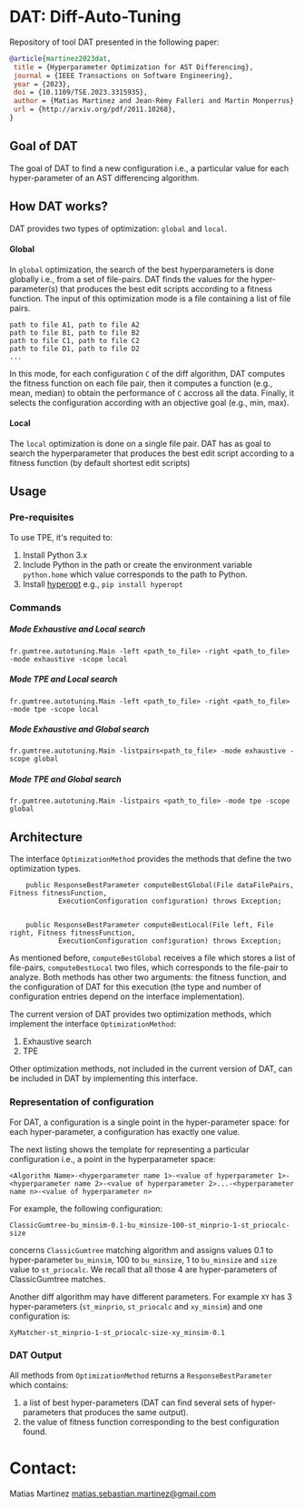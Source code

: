 # DAT: Diff-Auto-Tuning

Repository of tool DAT presented in the following paper:

```bibtex
@article{martinez2023dat,
 title = {Hyperparameter Optimization for AST Differencing},
 journal = {IEEE Transactions on Software Engineering},
 year = {2023},
 doi = {10.1109/TSE.2023.3315935},
 author = {Matias Martinez and Jean-Rémy Falleri and Martin Monperrus},
 url = {http://arxiv.org/pdf/2011.10268},
}
```

## Goal of DAT

The goal of DAT to find a new configuration i.e., a particular value for each hyper-parameter of an AST differencing algorithm.

## How DAT works? 

DAT provides two types of optimization: `global` and `local`.

 

#### Global
In `global` optimization, the search of the best hyperparameters is done globally i.e., from a set of file-pairs.
DAT finds the values for the hyper-parameter(s) that produces the best edit scripts according to a fitness function.
The input of this optimization mode is a file containing a list of file pairs.
```
path to file A1, path to file A2
path to file B1, path to file B2
path to file C1, path to file C2
path to file D1, path to file D2
... 
```

In this mode, for each configuration `C` of the diff algorithm, DAT computes the fitness function on each file pair, then it computes a function (e.g., mean, median) to obtain the performance of `C` accross all the data.
Finally, it selects the configuration according with an objective goal (e.g., min, max).


#### Local 

The `local` optimization is done on a single file pair. 
DAT has as goal to search the hyperparameter that produces the best edit script according to a fitness function (by default shortest edit scripts)


## Usage


### Pre-requisites

To use TPE, it's requited to:
1) Install Python 3.x
2) Include Python in the path or create the environment variable `python.home` which value corresponds to the path to Python.
3) Install [hyperopt](http://hyperopt.github.io/hyperopt/) e.g., `pip install hyperopt`


### Commands


##### Mode Exhaustive and Local search  


```
fr.gumtree.autotuning.Main -left <path_to_file> -right <path_to_file> -mode exhaustive -scope local
```


##### Mode TPE and Local search 

```
fr.gumtree.autotuning.Main -left <path_to_file> -right <path_to_file> -mode tpe -scope local
```


##### Mode Exhaustive and Global search  

```
fr.gumtree.autotuning.Main -listpairs<path_to_file> -mode exhaustive -scope global
```


##### Mode TPE and Global search  

```
fr.gumtree.autotuning.Main -listpairs <path_to_file> -mode tpe -scope global
```



## Architecture


The interface `OptimizationMethod` provides the methods that define the two optimization types.

```
	public ResponseBestParameter computeBestGlobal(File dataFilePairs, Fitness fitnessFunction,
			ExecutionConfiguration configuration) throws Exception;


	public ResponseBestParameter computeBestLocal(File left, File right, Fitness fitnessFunction,
			ExecutionConfiguration configuration) throws Exception;
```

As mentioned before, `computeBestGlobal` receives a file which stores a list of file-pairs, `computeBestLocal` two files, which corresponds to the file-pair to analyze.
Both methods has other two arguments: the fitness function, and the configuration of DAT for this execution (the type and number of configuration entries depend on the interface implementation). 


The current version of DAT provides two optimization methods, which implement the interface `OptimizationMethod`:

1) Exhaustive search
2) TPE 

Other optimization methods, not included in the current version of DAT, can be included in DAT by implementing this interface.


### Representation of configuration


For DAT, a configuration is a single point in the hyper-parameter space: for each hyper-parameter, a configuration has exactly one value.

The next listing shows the template for representing a particular configuration i.e., a point in the hyperparameter space:

```
<Algorithm Name>-<hyperparameter name 1>-<value of hyperparameter 1>-<hyperparameter name 2>-<value of hyperparameter 2>...-<hyperparameter name n>-<value of hyperparameter n>
```

For example, the following configuration:
```
ClassicGumtree-bu_minsim-0.1-bu_minsize-100-st_minprio-1-st_priocalc-size
```
concerns `ClassicGumtree` matching algorithm and assigns values 0.1 to hyper-parameter `bu_minsim`, 100 to `bu_minsize`, 1 to `bu_minsize` and  `size` value to `st_priocalc`. 
We recall that all those 4 are hyper-parameters of  ClassicGumtree matches.

Another diff algorithm may have different parameters.
For example `XY` has 3 hyper-parameters (`st_minprio`, `st_priocalc` and `xy_minsim`) and one configuration is:
```
XyMatcher-st_minprio-1-st_priocalc-size-xy_minsim-0.1
```


### DAT Output


All methods from `OptimizationMethod` returns a `ResponseBestParameter`  which contains:
1) a list of best hyper-parameters (DAT can find several sets of hyper-parameters that produces the same output).
2) the value of fitness function corresponding to the best configuration found.



# Contact:

Matias Martinez <matias.sebastian.martinez@gmail.com>





